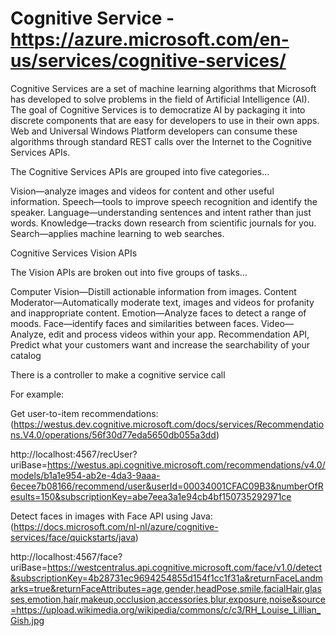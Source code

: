 # Cognitive Service - https://azure.microsoft.com/en-us/services/cognitive-services/

Cognitive Services are a set of machine learning algorithms that Microsoft has developed to solve problems in the field of Artificial Intelligence (AI). The goal of Cognitive Services is to democratize AI by packaging it into discrete components that are easy for developers to use in their own apps. Web and Universal Windows Platform developers can consume these algorithms through standard REST calls over the Internet to the Cognitive Services APIs.
 
The Cognitive Services APIs are grouped into five categories…

Vision—analyze images and videos for content and other useful information.
Speech—tools to improve speech recognition and identify the speaker.
Language—understanding sentences and intent rather than just words.
Knowledge—tracks down research from scientific journals for you.
Search—applies machine learning to web searches.

Cognitive Services Vision APIs

The Vision APIs are broken out into five groups of tasks…

Computer Vision—Distill actionable information from images.
Content Moderator—Automatically moderate text, images and videos for profanity and inappropriate content.
Emotion—Analyze faces to detect a range of moods.
Face—identify faces and similarities between faces.
Video—Analyze, edit and process videos within your app.
Recommendation API, Predict what your customers want and increase the searchability of your catalog

There is a controller to make a cognitive service call
 
 For example:

 Get user-to-item recommendations:
 (https://westus.dev.cognitive.microsoft.com/docs/services/Recommendations.V4.0/operations/56f30d77eda5650db055a3dd)
 
 http://localhost:4567/recUser?uriBase=https://westus.api.cognitive.microsoft.com/recommendations/v4.0/models/b1a1e954-ab2e-4da3-9aaa-6ecee7b08166/recommend/user&userId=00034001CFAC09B3&numberOfResults=150&subscriptionKey=abe7eea3a1e94cb4bf150735292971ce

 Detect faces in images with Face API using Java:
 (https://docs.microsoft.com/nl-nl/azure/cognitive-services/face/quickstarts/java)
 
 http://localhost:4567/face?uriBase=https://westcentralus.api.cognitive.microsoft.com/face/v1.0/detect&subscriptionKey=4b28731ec9694254855d154f1cc1f31a&returnFaceLandmarks=true&returnFaceAttributes=age,gender,headPose,smile,facialHair,glasses,emotion,hair,makeup,occlusion,accessories,blur,exposure,noise&source=https://upload.wikimedia.org/wikipedia/commons/c/c3/RH_Louise_Lillian_Gish.jpg